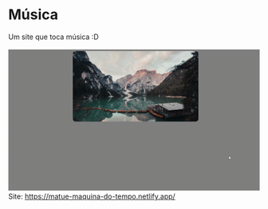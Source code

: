 # Música
Um site que toca música :D
<br>
<br>
<img width="640" src="/github/preview.gif">
<br>
Site: https://matue-maquina-do-tempo.netlify.app/
